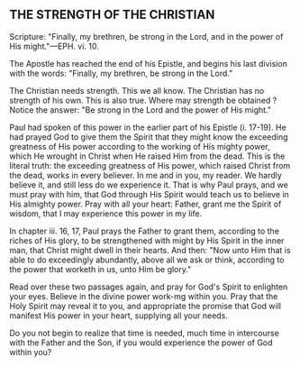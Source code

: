 ## THE STRENGTH OF THE CHRISTIAN ##

Scripture: "Finally, my brethren, be strong in the Lord, and in the power of His might."—EPH. vi. 10.



The Apostle has reached the end of his Epistle, and begins his last division with the words: "Finally, my brethren, be strong in the Lord."

The Christian needs strength. This we all know. The Christian has no strength of his own. This is also true. Where may strength be obtained ? Notice the answer: "Be strong in the Lord and the power of His might."

Paul had spoken of this power in the earlier part of his Epistle (i. 17-19). He had prayed God to give them the Spirit that they might know the exceeding greatness of His power according to the working of His mighty power, which He wrought in Christ when He raised Him from the dead. This is the literal truth: the exceeding greatness of His power, which raised Christ from the dead, works in every believer. In me and in you, my reader. We hardly believe it, and still less do we experience it. That is why Paul prays, and we must pray with him, that God through His Spirit would teach us to believe in His almighty power. Pray with all your heart: Father, grant me the Spirit of wisdom, that I may experience this power in my life.

In chapter iii. 16, 17, Paul prays the Father to grant them, according to the riches of His glory, to be strengthened with might by His Spirit in the inner man, that Christ might dwell in their hearts. And then: "Now unto Him that is able to do exceedingly abundantly, above all we ask or think, according to the power that worketh in us, unto Him be glory."

Read over these two passages again, and pray for God's Spirit to enlighten your eyes. Believe in the divine power work-mg within you. Pray that the Holy Spirit may reveal it to you, and appropriate the promise that God will manifest His power in your heart, supplying all your needs.

Do you not begin to realize that time is needed, much time in intercourse with the Father and the Son, if you would experience the power of God within you?

